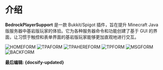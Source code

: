 # 介绍
 
**BedrockPlayerSupport** 是一款 Bukkit/Spigot 插件，旨在提升 Minecraft Java 版服务器中基岩版玩家的体验。它为各种服务器命令和功能创建了基于 GUI 的界面，让习惯于触控和表单界面的基岩版玩家能够更加直观地进行交互。

![HOMEFORM](https://img.fastmirror.net/s/2024/06/11/6668011935ed8.png ':size=80%')
![TPAFORM](https://img.fastmirror.net/s/2023/12/09/65747a6272bd2.jpg ':size=80%')
![TPAHEREFORM](https://img.fastmirror.net/s/2023/12/09/65747a664c387.jpg ':size=80%')
![TPFORM](https://img.fastmirror.net/s/2024/06/11/6668173a6185b.png ':size=80%')
![MSGFORM](https://img.fastmirror.net/s/2024/06/11/6668173b46e99.png ':size=80%')
![BACKFORM](https://img.fastmirror.net/s/2024/06/11/6668173a0ef47.png ':size=80%')

**最后编辑: {docsify-updated}**